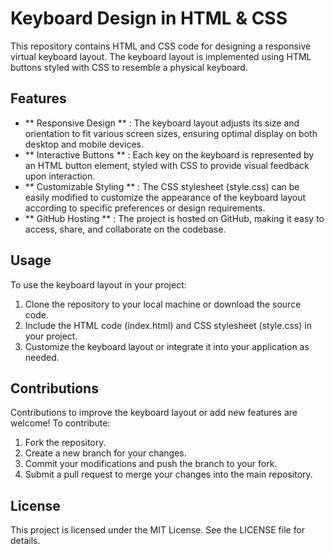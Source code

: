 # Keyboard Design in HTML & CSS

This repository contains HTML and CSS code for designing a responsive virtual keyboard layout. The keyboard layout is implemented using HTML buttons styled with CSS to resemble a physical keyboard.

## Features

* ** Responsive Design ** : The keyboard layout adjusts its size and orientation to fit various screen sizes, ensuring optimal display on both desktop and mobile devices.
* ** Interactive Buttons ** : Each key on the keyboard is represented by an HTML button element, styled with CSS to provide visual feedback upon interaction.
* ** Customizable Styling ** : The CSS stylesheet (style.css) can be easily modified to customize the appearance of the keyboard layout according to specific preferences or design requirements.
* ** GitHub Hosting ** : The project is hosted on GitHub, making it easy to access, share, and collaborate on the codebase.

## Usage

To use the keyboard layout in your project:

1. Clone the repository to your local machine or download the source code.
2. Include the HTML code (index.html) and CSS stylesheet (style.css) in your project.
3. Customize the keyboard layout or integrate it into your application as needed.

## Contributions

Contributions to improve the keyboard layout or add new features are welcome! To contribute:

1. Fork the repository.
2. Create a new branch for your changes.
3. Commit your modifications and push the branch to your fork.
4. Submit a pull request to merge your changes into the main repository.

## License

This project is licensed under the MIT License. See the LICENSE file for details.

